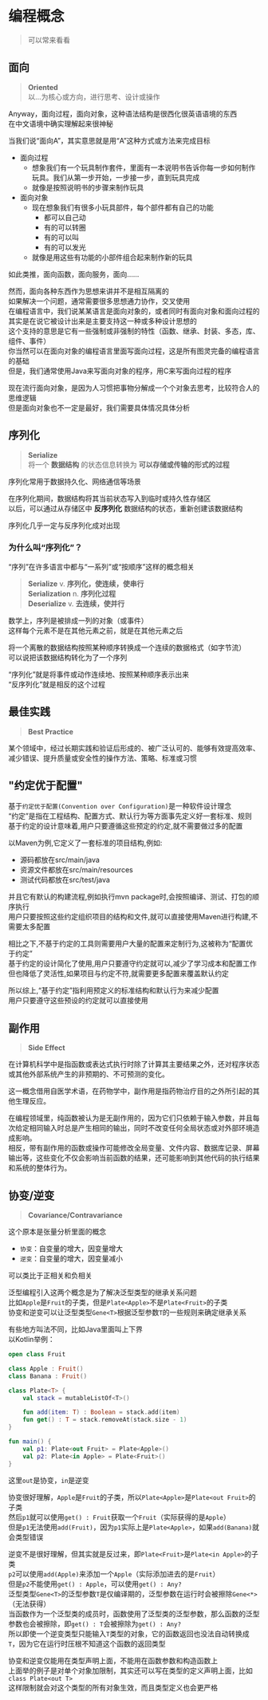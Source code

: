 ---
---

# 编程概念

>可以常来看看

## 面向

>**Oriented**  
>以...为核心或方向，进行思考、设计或操作

Anyway，面向过程，面向对象，这种语法结构是很西化很英语语境的东西  
在中文语境中确实理解起来很神秘  

当我们说“面向A”，其实意思就是用“A”这种方式或方法来完成目标

+ 面向过程
  + 想象我们有一个玩具制作套件，里面有一本说明书告诉你每一步如何制作玩具。我们从第一步开始，一步接一步，直到玩具完成
  + 就像是按照说明书的步骤来制作玩具
+ 面向对象
  + 现在想象我们有很多小玩具部件，每个部件都有自己的功能
    + 都可以自己动
    + 有的可以转圈
    + 有的可以叫
    + 有的可以发光
  + 就像是用这些有功能的小部件组合起来制作新的玩具

如此类推，面向函数，面向服务，面向……

然而，面向各种东西作为思想来讲并不是相互隔离的  
如果解决一个问题，通常需要很多思想通力协作，交叉使用  
在编程语言中，我们说某某语言是面向对象的，或者同时有面向对象和面向过程的  
其实是在说它被设计出来是主要支持这一种或多种设计思想的  
这个支持的意思是它有一些强制或非强制的特性（函数、继承、封装、多态，库、组件、事件）  
你当然可以在面向对象的编程语言里面写面向过程，这是所有图灵完备的编程语言的基础  
但是，我们通常使用Java来写面向对象的程序，用C来写面向过程的程序  

现在流行面向对象，是因为人习惯把事物分解成一个个对象去思考，比较符合人的思维逻辑  
但是面向对象也不一定是最好，我们需要具体情况具体分析

## 序列化

>**Serialize**  
>将一个 **数据结构** 的状态信息转换为 **可以存储或传输的形式的过程**

序列化常用于数据持久化、网络通信等场景

在序列化期间，数据结构将其当前状态写入到临时或持久性存储区  
以后，可以通过从存储区中 **反序列化** 数据结构的状态，重新创建该数据结构

序列化几乎一定与反序列化成对出现

### 为什么叫“序列化”？

“序列”在许多语言中都与“一系列”或“按顺序”这样的概念相关  

>**Serialize** v.  **序列化，使连续，使串行**  
>**Serialization** n.  **序列化过程**  
>**Deserialize** v.  **去连续，使并行**  

数学上，序列是被排成一列的对象（或事件）  
这样每个元素不是在其他元素之前，就是在其他元素之后

将一个离散的数据结构按照某种顺序转换成一个连续的数据格式（如字节流）  
可以说把该数据结构转化为了一个序列  

“序列化”就是将事件或动作连续地、按照某种顺序表示出来  
“反序列化”就是相反的这个过程

## 最佳实践

>**Best Practice**

某个领域中，经过长期实践和验证后形成的、被广泛认可的、能够有效提高效率、减少错误、提升质量或安全性的操作方法、策略、标准或习惯

## "约定优于配置"

基于`约定优于配置(Convention over Configuration)`是一种软件设计理念  
“约定”是指在工程结构、配置方式、默认行为等方面事先定义好一套标准、规则  
基于约定的设计意味着,用户只要遵循这些预定的约定,就不需要做过多的配置

以Maven为例,它定义了一套标准的项目结构,例如:

+ 源码都放在src/main/java
+ 资源文件都放在src/main/resources
+ 测试代码都放在src/test/java

并且它有默认的构建流程,例如执行mvn package时,会按照编译、测试、打包的顺序执行  
用户只要按照这些约定组织项目的结构和文件,就可以直接使用Maven进行构建,不需要太多配置  

相比之下,不基于约定的工具则需要用户大量的配置来定制行为,这被称为“配置优于约定”  
基于约定的设计简化了使用,用户只要遵守约定就可以,减少了学习成本和配置工作  
但也降低了灵活性,如果项目与约定不符,就需要更多配置来覆盖默认约定

所以综上,“基于约定”指利用预定义的标准结构和默认行为来减少配置  
用户只要遵守这些预设的约定就可以直接使用

## 副作用

>**Side Effect**

在计算机科学中是指函数或表达式执行时除了计算其主要结果之外，还对程序状态或其他外部系统产生的非预期的、不可预测的变化。

这一概念借用自医学术语，在药物学中，副作用是指药物治疗目的之外所引起的其他生理反应。

在编程领域里，纯函数被认为是无副作用的，因为它们只依赖于输入参数，并且每次给定相同输入时总是产生相同的输出，同时不改变任何全局状态或对外部环境造成影响。  
相反，带有副作用的函数或操作可能修改全局变量、文件内容、数据库记录、屏幕输出等，这些变化不仅会影响当前函数的结果，还可能影响到其他代码的执行结果和系统的整体行为。

## 协变/逆变

>**Covariance/Contravariance**

这个原本是张量分析里面的概念

+ `协变`：自变量的增大，因变量增大  
+ `逆变`：自变量的增大，因变量减小

可以类比于正相关和负相关

泛型编程引入这两个概念是为了解决泛型类型的继承关系问题  
比如`Apple`是`Fruit`的子类，但是`Plate<Apple>`不是`Plate<Fruit>`的子类  
协变和逆变可以让泛型类型`Gene<T>`根据泛型参数`T`的一些规则来确定继承关系

有些地方叫法不同，比如Java里面叫上下界  
以Kotlin举例：  

```kotlin
open class Fruit

class Apple : Fruit()
class Banana : Fruit()

class Plate<T> {
    val stack = mutableListOf<T>()

    fun add(item: T) : Boolean = stack.add(item)
    fun get() : T = stack.removeAt(stack.size - 1)
}

fun main() {
    val p1: Plate<out Fruit> = Plate<Apple>()
    val p2: Plate<in Apple> = Plate<Fruit>()
}
```

这里`out`是协变，`in`是逆变  

协变很好理解，`Apple`是`Fruit`的子类，所以`Plate<Apple>`是`Plate<out Fruit>`的子类  
然后`p1`就可以使用`get() : Fruit`获取一个`Fruit`（实际获得的是`Apple`）  
但是`p1`无法使用`add(Fruit)`，因为`p1`实际上是`Plate<Apple>`，如果`add(Banana)`就会类型错误

逆变不是很好理解，但其实就是反过来，即`Plate<Fruit>`是`Plate<in Apple>`的子类  
`p2`可以使用`add(Apple)`来添加一个`Apple`（实际添加进去的是`Fruit`）  
但是`p2`不能使用`get() : Apple`，可以使用`get() : Any?`  
泛型类型`Gene<T>`的泛型参数`T`是仅编译期的，泛型参数在运行时会被擦除`Gene<*>`（无法获得）  
当函数作为一个泛型类的成员时，函数使用了泛型类的泛型参数，那么函数的泛型参数也会被擦除，即`get() : T`会被擦除为`get() : Any?`  
所以即使一个逆变类型只能输入`T`类型的对象，它的函数返回也没法自动转换成`T`，因为它在运行时压根不知道这个函数的返回类型

协变和逆变仅能用在类型声明上面，不能用在函数参数和构造函数上  
上面举的例子是对单个对象加限制，其实还可以写在类型的定义声明上面，比如`class Plate<out T>`  
这样限制就会对这个类型的所有对象生效，而且类型定义也会更严格
